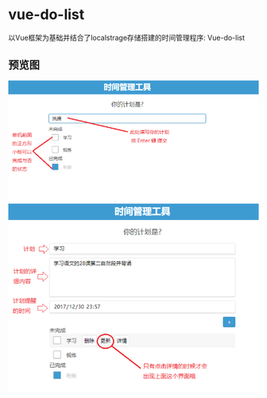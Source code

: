 # vue-do-list
以Vue框架为基础并结合了localstrage存储搭建的时间管理程序: Vue-do-list


## 预览图
![预览图1](https://github.com/ZephV/vue-do-list/blob/master/Screentshots/p1.png?raw=true)
![预览图2](https://github.com/ZephV/vue-do-list/blob/master/Screentshots/p2.png)
